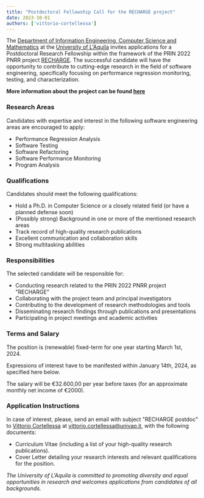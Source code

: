 ```yaml
---
title: "Postdoctoral Fellowship Call for the RECHARGE project"
date: 2023-10-01
authors: ['vittorio-cortellessa']
---
```


The [Department of Information Engineering, Computer Science and Mathematics](https://www.disim.univaq.it) at the [University of L'Aquila](https://www.univaq.it) invites applications for a Postdoctoral Research Fellowship within the framework of the PRIN 2022 PNRR project [RECHARGE](/projects/2023-recharge). The successful candidate will have the opportunity to contribute to cutting-edge research in the field of software engineering, specifically focusing on performance regression monitoring, testing, and characterization.

**More information about the project can be found [here](/projects/2023-recharge)**

### Research Areas
Candidates with expertise and interest in the following software engineering areas are encouraged to apply:
- Performance Regression Analysis
- Software Testing
- Software Refactoring
- Software Performance Monitoring
- Program Analysis

### Qualifications
Candidates should meet the following qualifications:
- Hold a Ph.D. in Computer Science or a closely related field (or have a planned defense soon)
- (Possibly strong) Background in one or more of the mentioned research areas
- Track record of high-quality research publications
- Excellent communication and collaboration skills
- Strong multitasking abilities

### Responsibilities
The selected candidate will be responsible for:
- Conducting research related to the PRIN 2022 PNRR project "RECHARGE"
- Collaborating with the project team and principal investigators
- Contributing to the development of research methodologies and tools
- Disseminating research findings through publications and presentations
- Participating in project meetings and academic activities

### Terms and Salary

The position is (renewable) fixed-term for one year starting March 1st, 2024.

Expressions of interest have to be manifested within January 14th, 2024, as specified here below.

The salary will be €32.600,00 per year before taxes (for an approximate monthly net income of €2000).

### Application Instructions
In case of interest, please, send an email with subject "RECHARGE postdoc" to
[Vittorio Cortellessa](/author/vittorio-cortellessa) at vittorio.cortellessa@univaq.it, 
with the following documents:
- Curriculum Vitae (including a list of your high-quality research publications).
- Cover Letter detailing your research interests and relevant qualifications for the position.

*The University of L'Aquila is committed to promoting diversity and equal opportunities in research and welcomes applications from candidates of all backgrounds.*
